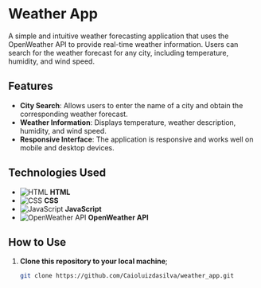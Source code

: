 # Weather App

A simple and intuitive weather forecasting application that uses the OpenWeather API to provide real-time weather information. Users can search for the weather forecast for any city, including temperature, humidity, and wind speed.

## Features

- **City Search**: Allows users to enter the name of a city and obtain the corresponding weather forecast.
- **Weather Information**: Displays temperature, weather description, humidity, and wind speed.
- **Responsive Interface**: The application is responsive and works well on mobile and desktop devices.

## Technologies Used

- ![HTML](https://img.icons8.com/color/48/000000/html-5.png) **HTML**
- ![CSS](https://img.icons8.com/color/48/000000/css3.png) **CSS**
- ![JavaScript](https://img.icons8.com/color/48/000000/javascript.png) **JavaScript**
- ![OpenWeather API](https://img.icons8.com/color/48/000000/cloud.png) **OpenWeather API**

## How to Use

1. **Clone this repository to your local machine**;
   ```bash
   git clone https://github.com/Caioluizdasilva/weather_app.git
